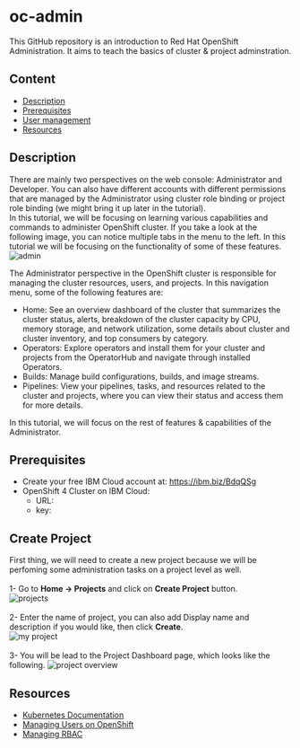 # oc-admin
This GitHub repository is an introduction to Red Hat OpenShift Administration. It aims to teach the basics of cluster & project adminstration.
## Content
- [Description](##Description)
- [Prerequisites](##Prerequisites)
- [User management](https://github.com/nerdingitout/oc-admin/blob/master/user-manage.md)
- [Resources](##Resources)
## Description
There are mainly two perspectives on the web console: Administrator and Developer. You can also have different accounts with different permissions that are managed by the Administrator using cluster role binding or project role binding (we might bring it up later in the tutorial). <br>
In this tutorial, we will be focusing on learning various capabilities and commands to administer OpenShift cluster. If you take a look at the following image, you can notice multiple tabs in the menu to the left. In this tutorial we will be focusing on the functionality of some of these features.
![admin](https://user-images.githubusercontent.com/36239840/95733956-eb292480-0c93-11eb-85ef-0c1f1bbb83fa.JPG)

The Administrator perspective in the OpenShift cluster is responsible for managing the cluster resources, users, and projects. In this navigation menu, some of the following features are:

- Home: See an overview dashboard of the cluster that summarizes the cluster status, alerts, breakdown of the cluster capacity by CPU, memory storage, and network utilization, some details about cluster and cluster inventory, and top consumers by category.
- Operators: Explore operators and install them for your cluster and projects from the OperatorHub and navigate through installed Operators.
- Builds: Manage build configurations, builds, and image streams.
- Pipelines: View your pipelines, tasks, and resources related to the cluster and projects, where you can view their status and access them for more details.

In this tutorial, we will focus on the rest of features & capabilities of the Administrator.
## Prerequisites
- Create your free IBM Cloud account at: https://ibm.biz/BdqQSg 
- OpenShift 4 Cluster on IBM Cloud:
  - URL: <will be provided soon>
  - key: <will be provided soon>
## Create Project
First thing, we will need to create a new project because we will be perfoming some administration tasks on a project level as well.<br><br>
1- Go to <b>Home &#8594; Projects</b> and click on <b>Create Project</b> button.<br>
![projects](https://user-images.githubusercontent.com/36239840/96359099-bdbef980-111f-11eb-93bd-33323dbe8d8f.JPG)<br><br>
2- Enter the name of project, you can also add Display name and description if you would like, then click <b>Create</b>.<br>
![my project](https://user-images.githubusercontent.com/36239840/96359121-0bd3fd00-1120-11eb-80aa-cc72a3f48e8e.JPG)<br><br>
3- You will be lead to the Project Dashboard page, which looks like the following.
![project overview](https://user-images.githubusercontent.com/36239840/96359161-52c1f280-1120-11eb-9016-959df95b3c46.JPG)


<!--- Workloads
Workloads, Networking, and Storage: View and manage resources like deployment, secrets, and the pods in your project.

## Networking
- Networking: View and manage the services and routes of your applications.

## Storage
- Storage: View and manage the persistent volumes in your project.

## Monitoring
- Monitoring: View alerts and perform ad hoc Prometheus queries.

## Compute
- Compute: View and manage compute resources like nodes, machines, and autoscalers.


## Administration
- Administration: View settings related to cluster administration, like details about the cluster, namespaces, cluster updates, quotas, and Custom Resource Definitions (CRDs).

--->

## Resources
- <a href="https://kubernetes.io/docs/reference/access-authn-authz/rbac/#:~:text=A%20role%20binding%20grants%20the,user%20or%20set%20of%20users.&text=A%20RoleBinding%20grants%20permissions%20within,Role%20in%20the%20same%20namespace.">Kubernetes Documentation</a>
- <a href="https://docs.openshift.com/container-platform/3.9/admin_guide/manage_users.html">Managing Users on OpenShift</a>
- <a href="https://docs.openshift.com/container-platform/3.9/admin_guide/manage_rbac.html">Managing RBAC</a>
